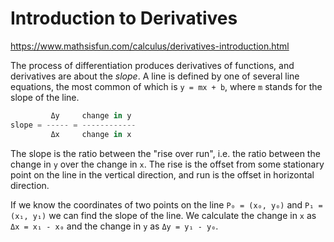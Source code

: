 # Introduction to Derivatives

https://www.mathsisfun.com/calculus/derivatives-introduction.html

The process of differentiation produces derivatives of functions, and derivatives are about the *slope*. A line is defined by one of several line equations, the most common of which is `y = mx + b`, where `m` stands for the slope of the line.

```js
         Δy     change in y
slope = ----- = ------------
         Δx     change in x
```

The slope is the ratio between the "rise over run", i.e. the ratio between the change in `y` over the change in `x`. The rise is the offset from some stationary point on the line in the vertical direction, and run is the offset in horizontal direction.

If we know the coordinates of two points on the line `P₀ = (x₀, y₀)` and `P₁ = (x₁, y₁)` we can find the slope of the line. We calculate the change in `x` as `Δx = x₁ - x₀` and the change in `y` as `Δy = y₁ - y₀`.
